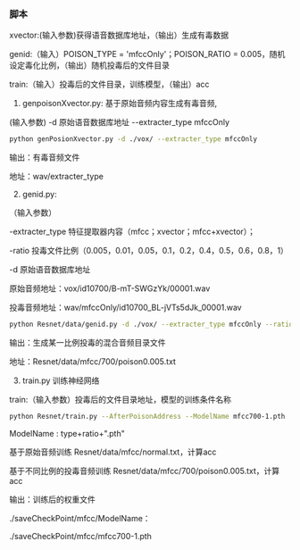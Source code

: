 ### 脚本

xvector:(输入参数)获得语音数据库地址，（输出）生成有毒数据

genid:（输入）POISON_TYPE = 'mfccOnly'；POISON_RATIO = 0.005，随机设定毒化比例，（输出）随机投毒后的文件目录

train:（输入）投毒后的文件目录，训练模型，（输出）acc



1. genpoisonXvector.py: 基于原始音频内容生成有毒音频,

(输入参数) -d 原始语音数据库地址 --extracter_type mfccOnly

```sh
python genPosionXvector.py -d ./vox/ --extracter_type mfccOnly
```

输出：有毒音频文件

地址：wav/extracter_type

2. genid.py: 

（输入参数）

-extracter_type 特征提取器内容（mfcc；xvector；mfcc+xvector）；

-ratio 投毒文件比例（0.005，0.01，0.05，0.1，0.2，0.4，0.5，0.6，0.8，1）

 -d 原始语音数据库地址



原始音频地址：vox/id10700/B-mT-SWGzYk/00001.wav

投毒音频地址：wav/mfccOnly/id10700_BL-jVTs5dJk_00001.wav

```sh
python Resnet/data/genid.py -d ./vox/ --extracter_type mfccOnly --ratio 0.005 
```

输出：生成某一比例投毒的混合音频目录文件

地址：Resnet/data/mfcc/700/poison0.005.txt

3. train.py 训练神经网络

train:（输入参数）投毒后的文件目录地址，模型的训练条件名称

```sh
python Resnet/train.py --AfterPoisonAddress --ModelName mfcc700-1.pth
```

ModelName : type+ratio+".pth"

基于原始音频训练 Resnet/data/mfcc/normal.txt，计算acc

基于不同比例的投毒音频训练 Resnet/data/mfcc/700/poison0.005.txt，计算acc



输出：训练后的权重文件

./saveCheckPoint/mfcc/ModelName：

./saveCheckPoint/mfcc/mfcc700-1.pth